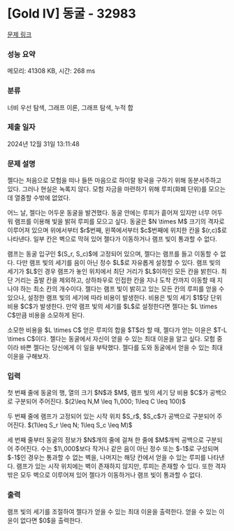 # [Gold IV] 동굴 - 32983 

[문제 링크](https://www.acmicpc.net/problem/32983) 

### 성능 요약

메모리: 41308 KB, 시간: 268 ms

### 분류

너비 우선 탐색, 그래프 이론, 그래프 탐색, 누적 합

### 제출 일자

2024년 12월 31일 13:11:48

### 문제 설명

<p>젤다는 처음으로 모험을 떠나 들뜬 마음으로 하이랄 왕국을 구하기 위해 동분서주하고 있다. 그러나 현실은 녹록지 않다. 모험 자금을 마련하기 위해 루피(화폐 단위)를 모으는 데 열중할 수밖에 없었다.</p>

<p>어느 날, 젤다는 어두운 동굴을 발견했다. 동굴 안에는 루피가 흩어져 있지만 너무 어두워 램프를 이용해 빛을 밝혀 루피를 모으고 싶다. 동굴은 $N \times M$ 크기의 격자로 이루어져 있으며 위에서부터 $r$번째, 왼쪽에서부터 $c$번째에 위치한 칸을 $(r,c)$로 나타낸다. 일부 칸은 벽으로 막혀 있어 젤다가 이동하거나 램프 빛이 통과할 수 없다.</p>

<p>램프는 동굴 입구인 $(S_r, S_c)$에 고정되어 있으며, 젤다는 램프를 들고 이동할 수 없다. 다만 램프 빛의 세기를 음이 아닌 정수 $L$로 자유롭게 설정할 수 있다. 램프 빛의 세기가 $L$인 경우 램프가 놓인 위치에서 최단 거리가 $L$이하인 모든 칸을 밝힌다. 최단 거리는 출발 칸을 제외하고, 상하좌우로 인접한 칸을 지나 도착 칸까지 이동할 때 지나야 하는 최소 칸의 개수이다. 젤다는 램프 빛이 밝히고 있는 모든 칸의 루피를 얻을 수 있으나, 설정한 램프 빛의 세기에 따라 비용이 발생한다. 비용은 빛의 세기 $1$당 단위 비용 $C$가 발생한다. 만약 램프 빛의 세기를 $L$로 설정한다면 젤다는 $L \times C$만큼 비용을 소모하게 된다.</p>

<p>소모한 비용을 $L \times C$ 얻은 루피의 합을 $T$라 할 때, 젤다가 얻는 이윤은 $T-L \times C$이다. 젤다는 동굴에서 자신이 얻을 수 있는 최대 이윤을 알고 싶다. 모험 중이라 바쁜 젤다는 당신에게 이 일을 부탁했다. 젤다를 도와 동굴에서 얻을 수 있는 최대 이윤을 구해보자.</p>

### 입력 

 <p>첫 번째 줄에 동굴의 행, 열의 크기 $N$과 $M$, 램프 빛의 세기 당 비용 $C$가 공백으로 구분되어 주어진다. $(2\leq N,M \leq 1\,000; 1\leq C \leq 100)$</p>

<p>두 번째 줄에 램프가 고정되어 있는 시작 위치 $S_r$, $S_c$가 공백으로 구분되어 주어진다. $(1\leq S_r \leq N; 1\leq S_c \leq M)$</p>

<p>세 번째 줄부터 동굴의 정보가 $N$개의 줄에 걸쳐 한 줄에 $M$개씩 공백으로 구분되어 주어진다. 수는 $1\,000$보다 작거나 같은 음이 아닌 정수 또는 $-1$로 구성되며 $-1$인 경우는 통과할 수 없는 벽을, 나머지는 해당 칸에서 얻을 수 있는 루피를 나타낸다. 램프가 있는 시작 위치에는 벽이 존재하지 않지만, 루피는 존재할 수 있다. 또한 격자 밖은 모두 벽으로 이루어져 있어 젤다가 이동하거나 램프 빛이 통과할 수 없다.</p>

### 출력 

 <p>램프 빛의 세기를 조절하여 젤다가 얻을 수 있는 최대 이윤을 출력한다. 얻을 수 있는 이윤이 없다면 $0$을 출력한다.</p>

